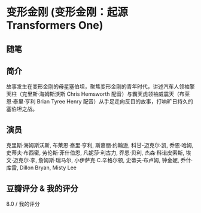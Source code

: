 # 变形金刚 (变形金刚：起源 Transformers One)

## 随笔

## 简介

故事发生在变形金刚的母星塞伯坦，聚焦变形金刚的青年时代，讲述汽车人领袖擎天柱（克里斯·海姆斯沃斯 Chris Hemsworth 配音）与霸天虎领袖威震天（布莱恩·泰里·亨利 Brian Tyree Henry 配音）从手足走向反目的故事，打响旷日持久的塞伯坦之战。

## 演员

克里斯·海姆斯沃斯, 布莱恩·泰里·亨利, 斯嘉丽·约翰逊, 科甘-迈克尔·凯, 乔恩·哈姆, 史蒂夫·布西密, 劳伦斯·菲什伯恩, 凡妮莎·利古力, 乔恩·贝利, 杰森·科诺皮索斯, 埃文·迈克尔·李, 詹姆斯·瑞马尔, 小伊萨克·C.辛格尔顿, 史蒂夫·布卢姆, 钟金妮, 乔什·库雷, Dillon Bryan, Misty Lee

## 豆瓣评分 & 我的评分

8.0 / 我的评分
